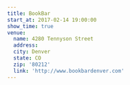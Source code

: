 ```yaml
---
title: BookBar
start_at: 2017-02-14 19:00:00
show_time: true
venue:
  name: 4280 Tennyson Street
  address:
  city: Denver
  state: CO
  zip: '80212'
  link: 'http://www.bookbardenver.com'
---
```



